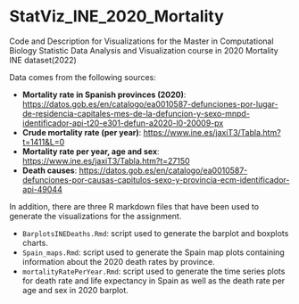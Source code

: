 # StatViz_INE_2020_Mortality
Code and Description for Visualizations for the Master in Computational Biology Statistic Data Analysis and Visualization course in 2020 Mortality INE dataset(2022)

Data comes from the following sources: 

- **Mortality rate in Spanish provinces (2020)**: https://datos.gob.es/en/catalogo/ea0010587-defunciones-por-lugar-de-residencia-capitales-mes-de-la-defuncion-y-sexo-mnpd-identificador-api-t20-e301-defun-a2020-l0-20009-px  
- **Crude mortality rate (per year)**: https://www.ine.es/jaxiT3/Tabla.htm?t=1411&L=0 
- **Mortality rate per year, age and sex**: https://www.ine.es/jaxiT3/Tabla.htm?t=27150
- **Death causes**: https://datos.gob.es/en/catalogo/ea0010587-defunciones-por-causas-capitulos-sexo-y-provincia-ecm-identificador-api-49044

In addition, there are three R markdown files that have been used to generate the visualizations for the assignment. 

- `BarplotsINEDeaths.Rmd`: script used to generate the barplot and boxplots charts. 
- `Spain_maps.Rmd`: script used to generate the Spain map plots containing information about the 2020 death rates by province. 
- `mortalityRatePerYear.Rmd`: script used to generate the time series plots for death rate and life expectancy in Spain as well as the death rate per age and sex in 2020 barplot. 
